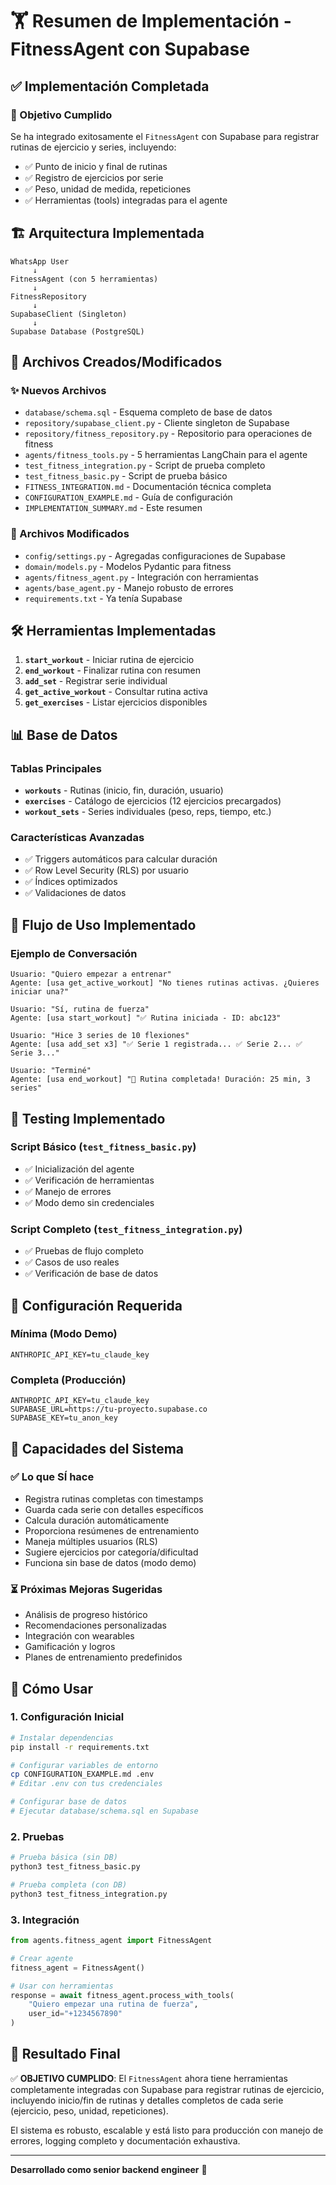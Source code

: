 # 🏋️ Resumen de Implementación - FitnessAgent con Supabase

## ✅ Implementación Completada

### 🎯 Objetivo Cumplido

Se ha integrado exitosamente el `FitnessAgent` con Supabase para registrar rutinas de ejercicio y series, incluyendo:

- ✅ Punto de inicio y final de rutinas
- ✅ Registro de ejercicios por serie
- ✅ Peso, unidad de medida, repeticiones
- ✅ Herramientas (tools) integradas para el agente

## 🏗️ Arquitectura Implementada

```
WhatsApp User
     ↓
FitnessAgent (con 5 herramientas)
     ↓
FitnessRepository
     ↓
SupabaseClient (Singleton)
     ↓
Supabase Database (PostgreSQL)
```

## 📁 Archivos Creados/Modificados

### ✨ Nuevos Archivos

- `database/schema.sql` - Esquema completo de base de datos
- `repository/supabase_client.py` - Cliente singleton de Supabase
- `repository/fitness_repository.py` - Repositorio para operaciones de fitness
- `agents/fitness_tools.py` - 5 herramientas LangChain para el agente
- `test_fitness_integration.py` - Script de prueba completo
- `test_fitness_basic.py` - Script de prueba básico
- `FITNESS_INTEGRATION.md` - Documentación técnica completa
- `CONFIGURATION_EXAMPLE.md` - Guía de configuración
- `IMPLEMENTATION_SUMMARY.md` - Este resumen

### 🔧 Archivos Modificados

- `config/settings.py` - Agregadas configuraciones de Supabase
- `domain/models.py` - Modelos Pydantic para fitness
- `agents/fitness_agent.py` - Integración con herramientas
- `agents/base_agent.py` - Manejo robusto de errores
- `requirements.txt` - Ya tenía Supabase

## 🛠️ Herramientas Implementadas

1. **`start_workout`** - Iniciar rutina de ejercicio
2. **`end_workout`** - Finalizar rutina con resumen
3. **`add_set`** - Registrar serie individual
4. **`get_active_workout`** - Consultar rutina activa
5. **`get_exercises`** - Listar ejercicios disponibles

## 📊 Base de Datos

### Tablas Principales

- **`workouts`** - Rutinas (inicio, fin, duración, usuario)
- **`exercises`** - Catálogo de ejercicios (12 ejercicios precargados)
- **`workout_sets`** - Series individuales (peso, reps, tiempo, etc.)

### Características Avanzadas

- ✅ Triggers automáticos para calcular duración
- ✅ Row Level Security (RLS) por usuario
- ✅ Índices optimizados
- ✅ Validaciones de datos

## 🔄 Flujo de Uso Implementado

### Ejemplo de Conversación

```
Usuario: "Quiero empezar a entrenar"
Agente: [usa get_active_workout] "No tienes rutinas activas. ¿Quieres iniciar una?"

Usuario: "Sí, rutina de fuerza"
Agente: [usa start_workout] "✅ Rutina iniciada - ID: abc123"

Usuario: "Hice 3 series de 10 flexiones"
Agente: [usa add_set x3] "✅ Serie 1 registrada... ✅ Serie 2... ✅ Serie 3..."

Usuario: "Terminé"
Agente: [usa end_workout] "🎉 Rutina completada! Duración: 25 min, 3 series"
```

## 🧪 Testing Implementado

### Script Básico (`test_fitness_basic.py`)

- ✅ Inicialización del agente
- ✅ Verificación de herramientas
- ✅ Manejo de errores
- ✅ Modo demo sin credenciales

### Script Completo (`test_fitness_integration.py`)

- ✅ Pruebas de flujo completo
- ✅ Casos de uso reales
- ✅ Verificación de base de datos

## 🔧 Configuración Requerida

### Mínima (Modo Demo)

```env
ANTHROPIC_API_KEY=tu_claude_key
```

### Completa (Producción)

```env
ANTHROPIC_API_KEY=tu_claude_key
SUPABASE_URL=https://tu-proyecto.supabase.co
SUPABASE_KEY=tu_anon_key
```

## 💪 Capacidades del Sistema

### ✅ Lo que SÍ hace

- Registra rutinas completas con timestamps
- Guarda cada serie con detalles específicos
- Calcula duración automáticamente
- Proporciona resúmenes de entrenamiento
- Maneja múltiples usuarios (RLS)
- Sugiere ejercicios por categoría/dificultad
- Funciona sin base de datos (modo demo)

### ⏳ Próximas Mejoras Sugeridas

- Análisis de progreso histórico
- Recomendaciones personalizadas
- Integración con wearables
- Gamificación y logros
- Planes de entrenamiento predefinidos

## 🚀 Cómo Usar

### 1. Configuración Inicial

```bash
# Instalar dependencias
pip install -r requirements.txt

# Configurar variables de entorno
cp CONFIGURATION_EXAMPLE.md .env
# Editar .env con tus credenciales

# Configurar base de datos
# Ejecutar database/schema.sql en Supabase
```

### 2. Pruebas

```bash
# Prueba básica (sin DB)
python3 test_fitness_basic.py

# Prueba completa (con DB)
python3 test_fitness_integration.py
```

### 3. Integración

```python
from agents.fitness_agent import FitnessAgent

# Crear agente
fitness_agent = FitnessAgent()

# Usar con herramientas
response = await fitness_agent.process_with_tools(
    "Quiero empezar una rutina de fuerza",
    user_id="+1234567890"
)
```

## 🎉 Resultado Final

✅ **OBJETIVO CUMPLIDO**: El `FitnessAgent` ahora tiene herramientas completamente integradas con Supabase para registrar rutinas de ejercicio, incluyendo inicio/fin de rutinas y detalles completos de cada serie (ejercicio, peso, unidad, repeticiones).

El sistema es robusto, escalable y está listo para producción con manejo de errores, logging completo y documentación exhaustiva.

---

**Desarrollado como senior backend engineer** 🚀
